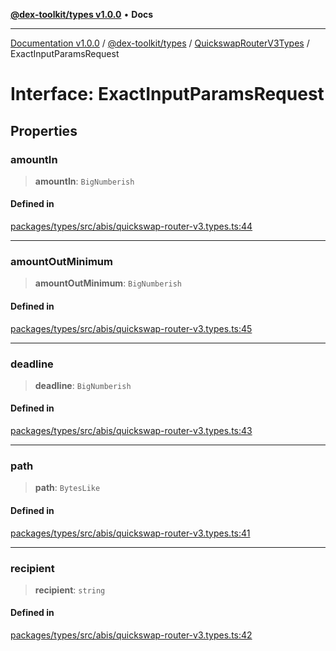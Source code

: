 [**@dex-toolkit/types v1.0.0**](../../../README.md) • **Docs**

***

[Documentation v1.0.0](../../../../../packages.md) / [@dex-toolkit/types](../../../README.md) / [QuickswapRouterV3Types](../README.md) / ExactInputParamsRequest

# Interface: ExactInputParamsRequest

## Properties

### amountIn

> **amountIn**: `BigNumberish`

#### Defined in

[packages/types/src/abis/quickswap-router-v3.types.ts:44](https://github.com/niZmosis/dex-toolkit/blob/3d8b41b44787b30fbea5de3ab4737662ffb61bc8/packages/types/src/abis/quickswap-router-v3.types.ts#L44)

***

### amountOutMinimum

> **amountOutMinimum**: `BigNumberish`

#### Defined in

[packages/types/src/abis/quickswap-router-v3.types.ts:45](https://github.com/niZmosis/dex-toolkit/blob/3d8b41b44787b30fbea5de3ab4737662ffb61bc8/packages/types/src/abis/quickswap-router-v3.types.ts#L45)

***

### deadline

> **deadline**: `BigNumberish`

#### Defined in

[packages/types/src/abis/quickswap-router-v3.types.ts:43](https://github.com/niZmosis/dex-toolkit/blob/3d8b41b44787b30fbea5de3ab4737662ffb61bc8/packages/types/src/abis/quickswap-router-v3.types.ts#L43)

***

### path

> **path**: `BytesLike`

#### Defined in

[packages/types/src/abis/quickswap-router-v3.types.ts:41](https://github.com/niZmosis/dex-toolkit/blob/3d8b41b44787b30fbea5de3ab4737662ffb61bc8/packages/types/src/abis/quickswap-router-v3.types.ts#L41)

***

### recipient

> **recipient**: `string`

#### Defined in

[packages/types/src/abis/quickswap-router-v3.types.ts:42](https://github.com/niZmosis/dex-toolkit/blob/3d8b41b44787b30fbea5de3ab4737662ffb61bc8/packages/types/src/abis/quickswap-router-v3.types.ts#L42)
